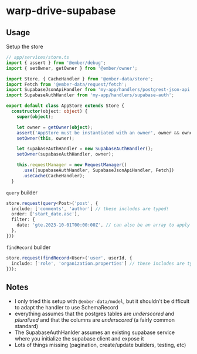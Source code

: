 # warp-drive-supabase

## Usage

Setup the store

```ts
// app/services/store.ts
import { assert } from '@ember/debug';
import { setOwner, getOwner } from '@ember/owner';

import Store, { CacheHandler } from '@ember-data/store';
import Fetch from '@ember-data/request/fetch';
import SupabaseJsonApiHandler from 'my-app/handlers/postgrest-json-api';
import SupabaseAuthHandler from 'my-app/handlers/supabase-auth';

export default class AppStore extends Store {
  constructor(object: object) {
    super(object);

    let owner = getOwner(object);
    assert('AppStore must be instantiated with an owner', owner && owner instanceof ApplicationInstance);
    setOwner(this, owner);

    let supabaseAuthHandler = new SupabaseAuthHandler();
    setOwner(supabaseAuthHandler, owner);

    this.requestManager = new RequestManager()
      .use([supabaseAuthHandler, SupabaseJsonApiHandler, Fetch])
      .useCache(CacheHandler);
  }

```

`query` builder

```ts
store.request(query<Post>('post', {
  include: ['comments', 'author'] // these includes are typed!
  order: ['start_date.asc'],
  filter: {
    date: 'gte.2023-10-01T00:00:00Z', // can also be an array to apply multiple conditions to the same column
  },
}))
```

`findRecord` builder

```ts
store.request(findRecord<User>('user', userId, {
  include: ['role', 'organization.properties'] // these includes are typed!
}));
```

## Notes

- I only tried this setup with `@ember-data/model`, but it shouldn't be difficult to adapt the handler to use SchemaRecord
- everything assumes that the postgres tables are *underscored* and *pluralized* and that the columns are *underscored* (a fairly common standard)
- The SupabaseAuthHanlder assumes an existing supabase service where you initialize the supabase client and expose it
- Lots of things missing (pagination, create/update builders, testing, etc)